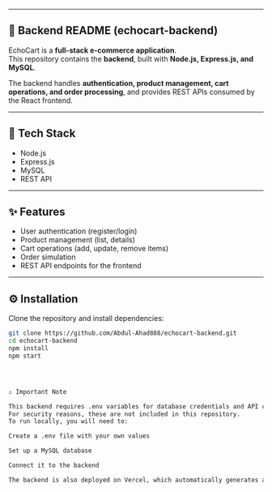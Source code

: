 
---

## 📄 **Backend README (echocart-backend)**

EchoCart is a **full-stack e-commerce application**.  
This repository contains the **backend**, built with **Node.js, Express.js, and MySQL**.

The backend handles **authentication, product management, cart operations, and order processing**, and provides REST APIs consumed by the React frontend.

---

## 🚀 Tech Stack
- Node.js  
- Express.js  
- MySQL  
- REST API  

---

## ✨ Features
- User authentication (register/login)  
- Product management (list, details)  
- Cart operations (add, update, remove items)  
- Order simulation  
- REST API endpoints for the frontend  

---

## ⚙️ Installation
Clone the repository and install dependencies:

```bash
git clone https://github.com/Abdul-Ahad888/echocart-backend.git
cd echocart-backend
npm install
npm start




⚠️ Important Note

This backend requires .env variables for database credentials and API configuration.
For security reasons, these are not included in this repository.
To run locally, you will need to:

Create a .env file with your own values

Set up a MySQL database

Connect it to the backend

The backend is also deployed on Vercel, which automatically generates a serverless configuration.
